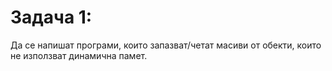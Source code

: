 # Задача 1: 
Да се напишат програми, които запазват/четат масиви от обекти, които не използват динамична памет.
